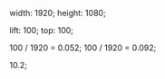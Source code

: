 width: 1920;
height: 1080;



lift: 100;
top: 100;

100 / 1920 = 0.052;
100 / 1920 = 0.092;

10.2;

